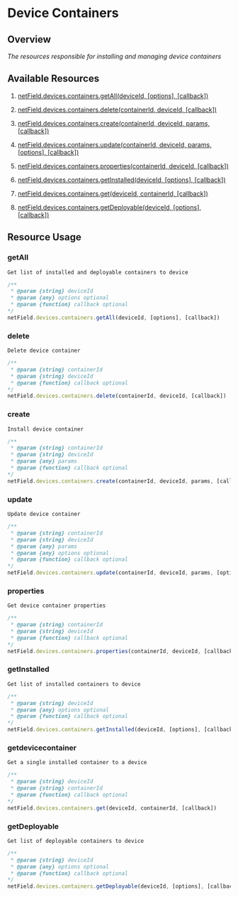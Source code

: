 # Device Containers

## Overview
*The resources responsible for installing and managing device containers*

## Available Resources

1. [netField.devices.containers.getAll(deviceId, [options], [callback])](#getAll)

2. [netField.devices.containers.delete(containerId, deviceId, [callback])](#delete)

3. [netField.devices.containers.create(containerId, deviceId, params, [callback])](#create)

4. [netField.devices.containers.update(containerId, deviceId, params, [options], [callback])](#update)

5. [netField.devices.containers.properties(containerId, deviceId, [callback])](#properties)

6. [netField.devices.containers.getInstalled(deviceId, [options], [callback])](#getInstalled)

7. [netField.devices.containers.get(deviceId, containerId, [callback])](#get)

8. [netField.devices.containers.getDeployable(deviceId, [options], [callback])](#getDeployable)


## Resource Usage

### getAll

    Get list of installed and deployable containers to device

```javascript
/**
 * @param {string} deviceId
 * @param {any} options optional
 * @param {function} callback optional
*/
netField.devices.containers.getAll(deviceId, [options], [callback])
```

### delete

    Delete device container

```javascript
/**
 * @param {string} containerId
 * @param {string} deviceId
 * @param {function} callback optional
*/
netField.devices.containers.delete(containerId, deviceId, [callback])
```

### create

    Install device container

```javascript
/**
 * @param {string} containerId
 * @param {string} deviceId
 * @param {any} params
 * @param {function} callback optional
*/
netField.devices.containers.create(containerId, deviceId, params, [callback])
```

### update

    Update device container

```javascript
/**
 * @param {string} containerId
 * @param {string} deviceId
 * @param {any} params
 * @param {any} options optional
 * @param {function} callback optional
*/
netField.devices.containers.update(containerId, deviceId, params, [options], [callback])
```

### properties

    Get device container properties

```javascript
/**
 * @param {string} containerId
 * @param {string} deviceId
 * @param {function} callback optional
*/
netField.devices.containers.properties(containerId, deviceId, [callback])
```

### getInstalled

    Get list of installed containers to device

```javascript
/**
 * @param {string} deviceId
 * @param {any} options optional
 * @param {function} callback optional
*/
netField.devices.containers.getInstalled(deviceId, [options], [callback])
```

### getdevicecontainer

    Get a single installed container to a device

```javascript
/**
 * @param {string} deviceId
 * @param {string} containerId
 * @param {function} callback optional
*/
netField.devices.containers.get(deviceId, containerId, [callback])
```

### getDeployable

    Get list of deployable containers to device

```javascript
/**
 * @param {string} deviceId
 * @param {any} options optional
 * @param {function} callback optional
*/
netField.devices.containers.getDeployable(deviceId, [options], [callback])
```